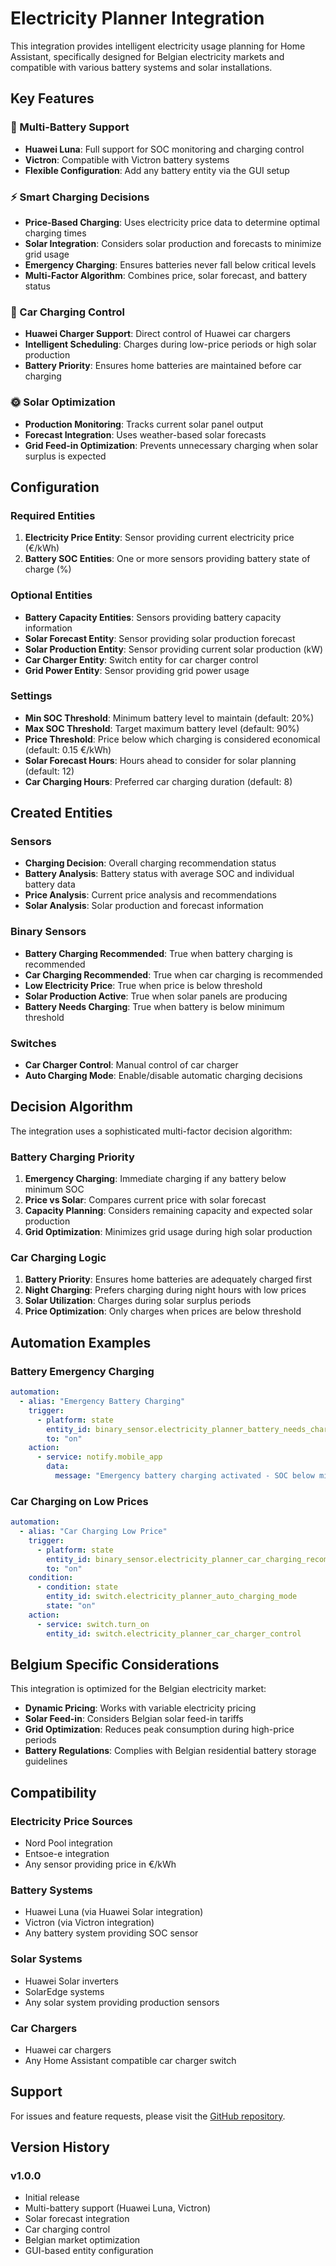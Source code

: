 # Electricity Planner Integration

This integration provides intelligent electricity usage planning for Home Assistant, specifically designed for Belgian electricity markets and compatible with various battery systems and solar installations.

## Key Features

### 🔋 Multi-Battery Support
- **Huawei Luna**: Full support for SOC monitoring and charging control
- **Victron**: Compatible with Victron battery systems
- **Flexible Configuration**: Add any battery entity via the GUI setup

### ⚡ Smart Charging Decisions
- **Price-Based Charging**: Uses electricity price data to determine optimal charging times
- **Solar Integration**: Considers solar production and forecasts to minimize grid usage
- **Emergency Charging**: Ensures batteries never fall below critical levels
- **Multi-Factor Algorithm**: Combines price, solar forecast, and battery status

### 🚗 Car Charging Control
- **Huawei Charger Support**: Direct control of Huawei car chargers
- **Intelligent Scheduling**: Charges during low-price periods or high solar production
- **Battery Priority**: Ensures home batteries are maintained before car charging

### 🌞 Solar Optimization
- **Production Monitoring**: Tracks current solar panel output
- **Forecast Integration**: Uses weather-based solar forecasts
- **Grid Feed-in Optimization**: Prevents unnecessary charging when solar surplus is expected

## Configuration

### Required Entities
1. **Electricity Price Entity**: Sensor providing current electricity price (€/kWh)
2. **Battery SOC Entities**: One or more sensors providing battery state of charge (%)

### Optional Entities
- **Battery Capacity Entities**: Sensors providing battery capacity information
- **Solar Forecast Entity**: Sensor providing solar production forecast
- **Solar Production Entity**: Sensor providing current solar production (kW)
- **Car Charger Entity**: Switch entity for car charger control
- **Grid Power Entity**: Sensor providing grid power usage

### Settings
- **Min SOC Threshold**: Minimum battery level to maintain (default: 20%)
- **Max SOC Threshold**: Target maximum battery level (default: 90%)
- **Price Threshold**: Price below which charging is considered economical (default: 0.15 €/kWh)
- **Solar Forecast Hours**: Hours ahead to consider for solar planning (default: 12)
- **Car Charging Hours**: Preferred car charging duration (default: 8)

## Created Entities

### Sensors
- **Charging Decision**: Overall charging recommendation status
- **Battery Analysis**: Battery status with average SOC and individual battery data
- **Price Analysis**: Current price analysis and recommendations
- **Solar Analysis**: Solar production and forecast information

### Binary Sensors
- **Battery Charging Recommended**: True when battery charging is recommended
- **Car Charging Recommended**: True when car charging is recommended
- **Low Electricity Price**: True when price is below threshold
- **Solar Production Active**: True when solar panels are producing
- **Battery Needs Charging**: True when battery is below minimum threshold

### Switches
- **Car Charger Control**: Manual control of car charger
- **Auto Charging Mode**: Enable/disable automatic charging decisions

## Decision Algorithm

The integration uses a sophisticated multi-factor decision algorithm:

### Battery Charging Priority
1. **Emergency Charging**: Immediate charging if any battery below minimum SOC
2. **Price vs Solar**: Compares current price with solar forecast
3. **Capacity Planning**: Considers remaining capacity and expected solar production
4. **Grid Optimization**: Minimizes grid usage during high solar production

### Car Charging Logic
1. **Battery Priority**: Ensures home batteries are adequately charged first
2. **Night Charging**: Prefers charging during night hours with low prices
3. **Solar Utilization**: Charges during solar surplus periods
4. **Price Optimization**: Only charges when prices are below threshold

## Automation Examples

### Battery Emergency Charging
```yaml
automation:
  - alias: "Emergency Battery Charging"
    trigger:
      - platform: state
        entity_id: binary_sensor.electricity_planner_battery_needs_charging
        to: "on"
    action:
      - service: notify.mobile_app
        data:
          message: "Emergency battery charging activated - SOC below minimum threshold"
```

### Car Charging on Low Prices
```yaml
automation:
  - alias: "Car Charging Low Price"
    trigger:
      - platform: state
        entity_id: binary_sensor.electricity_planner_car_charging_recommended
        to: "on"
    condition:
      - condition: state
        entity_id: switch.electricity_planner_auto_charging_mode
        state: "on"
    action:
      - service: switch.turn_on
        entity_id: switch.electricity_planner_car_charger_control
```

## Belgium Specific Considerations

This integration is optimized for the Belgian electricity market:
- **Dynamic Pricing**: Works with variable electricity pricing
- **Solar Feed-in**: Considers Belgian solar feed-in tariffs
- **Grid Optimization**: Reduces peak consumption during high-price periods
- **Battery Regulations**: Complies with Belgian residential battery storage guidelines

## Compatibility

### Electricity Price Sources
- Nord Pool integration
- Entsoe-e integration  
- Any sensor providing price in €/kWh

### Battery Systems
- Huawei Luna (via Huawei Solar integration)
- Victron (via Victron integration)
- Any battery system providing SOC sensor

### Solar Systems
- Huawei Solar inverters
- SolarEdge systems
- Any solar system providing production sensors

### Car Chargers
- Huawei car chargers
- Any Home Assistant compatible car charger switch

## Support

For issues and feature requests, please visit the [GitHub repository](https://github.com/emavap/electricity_planner).

## Version History

### v1.0.0
- Initial release
- Multi-battery support (Huawei Luna, Victron)
- Solar forecast integration
- Car charging control
- Belgian market optimization
- GUI-based entity configuration